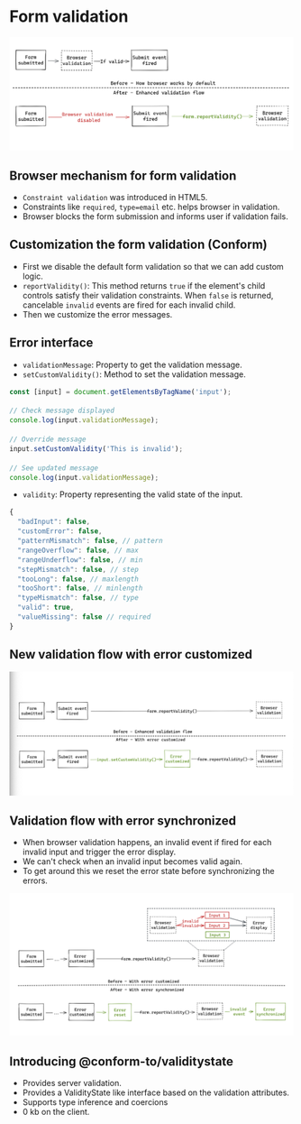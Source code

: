 # Form validation

![](./form-validation.png)

## Browser mechanism for form validation

- `Constraint validation` was introduced in HTML5.
- Constraints like `required`, `type=email` etc. helps browser in validation.
- Browser blocks the form submission and informs user if validation fails.

## Customization the form validation (Conform)

- First we disable the default form validation so that we can add custom logic.
- `reportValidity()`: This method returns `true` if the element's child controls satisfy their validation constraints. When `false` is returned, cancelable `invalid` events are fired for each invalid child.
- Then we customize the error messages.

## Error interface

- `validationMessage`: Property to get the validation message.
- `setCustomValidity()`: Method to set the validation message.

```javascript
const [input] = document.getElementsByTagName('input');
​
// Check message displayed
console.log(input.validationMessage);
​
// Override message
input.setCustomValidity('This is invalid');
​
// See updated message
console.log(input.validationMessage);
```

- `validity`: Property representing the valid state of the input.

```javascript
{
  "badInput": false,
  "customError": false,
  "patternMismatch": false, // pattern
  "rangeOverflow": false, // max
  "rangeUnderflow": false, // min
  "stepMismatch": false, // step
  "tooLong": false, // maxlength
  "tooShort": false, // minlength
  "typeMismatch": false, // type
  "valid": true,
  "valueMissing": false // required
}
```

## New validation flow with error customized

![](./custom-validation-flow.png)

## Validation flow with error synchronized

- When browser validation happens, an invalid event if fired for each invalid input and trigger the error display.
- We can't check when an invalid input becomes valid again.
- To get around this we reset the error state before synchronizing the errors.

![](./invalid-event.png)

## Introducing @conform-to/validitystate

- Provides server validation.
- Provides a ValidityState like interface based on the validation attributes.
- Supports type inference and coercions
- 0 kb on the client.
